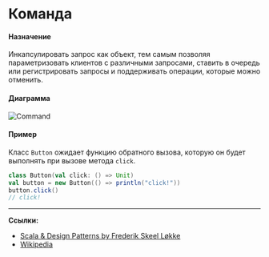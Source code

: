 # Команда

#### Назначение

Инкапсулировать запрос как объект, тем самым позволяя параметризовать клиентов с различными запросами, 
ставить в очередь или регистрировать запросы и поддерживать операции, которые можно отменить.

#### Диаграмма

![Command](https://upload.wikimedia.org/wikipedia/ru/0/0c/Command.gif)

#### Пример

Класс `Button` ожидает функцию обратного вызова, которую он будет выполнять при вызове метода `click`.

```scala
class Button(val click: () => Unit)
val button = new Button(() => println("click!"))
button.click()
// click!
```


---

**Ссылки:**
- [Scala & Design Patterns by Frederik Skeel Løkke](https://www.scala-lang.org/old/sites/default/files/FrederikThesis.pdf)
- [Wikipedia](https://ru.wikipedia.org/wiki/%D0%9A%D0%BE%D0%BC%D0%B0%D0%BD%D0%B4%D0%B0_(%D1%88%D0%B0%D0%B1%D0%BB%D0%BE%D0%BD_%D0%BF%D1%80%D0%BE%D0%B5%D0%BA%D1%82%D0%B8%D1%80%D0%BE%D0%B2%D0%B0%D0%BD%D0%B8%D1%8F))
